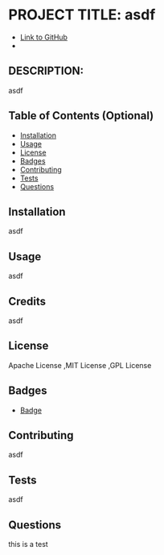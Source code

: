 

# PROJECT TITLE: asdf

* [Link to GitHub](https://github.com/asdf)
* [Email]: asdf

## DESCRIPTION:

asdf

## Table of Contents (Optional)

* [Installation](#installation)
* [Usage](#usage)
* [License](#license)
* [Badges](#badges)
* [Contributing](#contribute)
* [Tests](#tests)
* [Questions](#questions)

## Installation

asdf

## Usage

asdf

## Credits

asdf

## License

Apache License ,MIT License ,GPL License 

## Badges

* [Badge](https://img.shields.io/badge/asdf-asdf-yellow.svg)

## Contributing

asdf

## Tests

asdf

## Questions

this is a test

    